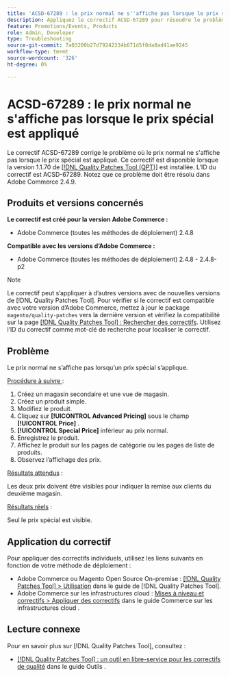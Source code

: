 ```yaml
---
title: 'ACSD-67289 : le prix normal ne s''affiche pas lorsque le prix spécial est appliqué'
description: Appliquez le correctif ACSD-67289 pour résoudre le problème d’Adobe Commerce en raison duquel le prix normal ne s’affiche pas lorsqu’un prix spécial est appliqué.
feature: Promotions/Events, Products
role: Admin, Developer
type: Troubleshooting
source-git-commit: 7a03200b27d79242334b671d5f0da8ad41ae9245
workflow-type: tm+mt
source-wordcount: '326'
ht-degree: 0%

---
```


# ACSD-67289 : le prix normal ne s&#39;affiche pas lorsque le prix spécial est appliqué

Le correctif ACSD-67289 corrige le problème où le prix normal ne s&#39;affiche pas lorsque le prix spécial est appliqué. Ce correctif est disponible lorsque la version 1.1.70 de [[!DNL Quality Patches Tool (QPT)]](/help/tools/quality-patches-tool/quality-patches-tool-to-self-serve-quality-patches.md) est installée. L’ID du correctif est ACSD-67289. Notez que ce problème doit être résolu dans Adobe Commerce 2.4.9.

## Produits et versions concernés

**Le correctif est créé pour la version Adobe Commerce :**

* Adobe Commerce (toutes les méthodes de déploiement) 2.4.8

**Compatible avec les versions d’Adobe Commerce :**

* Adobe Commerce (toutes les méthodes de déploiement) 2.4.8 - 2.4.8-p2

>[!NOTE]
>
>Le correctif peut s’appliquer à d’autres versions avec de nouvelles versions de [!DNL Quality Patches Tool]. Pour vérifier si le correctif est compatible avec votre version d’Adobe Commerce, mettez à jour le package `magento/quality-patches` vers la dernière version et vérifiez la compatibilité sur la page [[!DNL Quality Patches Tool] : Rechercher des correctifs](https://experienceleague.adobe.com/tools/commerce-quality-patches/index.html?lang=fr). Utilisez l’ID du correctif comme mot-clé de recherche pour localiser le correctif.

## Problème

Le prix normal ne s’affiche pas lorsqu’un prix spécial s’applique.

<u>Procédure à suivre </u> :

1. Créez un magasin secondaire et une vue de magasin.
1. Créez un produit simple.
1. Modifiez le produit.
1. Cliquez sur **[!UICONTROL Advanced Pricing]** sous le champ **[!UICONTROL Price]** .
1. **[!UICONTROL Special Price]** inférieur au prix normal.
1. Enregistrez le produit.
1. Affichez le produit sur les pages de catégorie ou les pages de liste de produits.
1. Observez l’affichage des prix.

<u>Résultats attendus</u> :

Les deux prix doivent être visibles pour indiquer la remise aux clients du deuxième magasin.

<u>Résultats réels</u> :

Seul le prix spécial est visible.

## Application du correctif

Pour appliquer des correctifs individuels, utilisez les liens suivants en fonction de votre méthode de déploiement :

* Adobe Commerce ou Magento Open Source On-premise : [[!DNL Quality Patches Tool] > Utilisation](/help/tools/quality-patches-tool/usage.md) dans le guide de [!DNL Quality Patches Tool].
* Adobe Commerce sur les infrastructures cloud : [Mises à niveau et correctifs > Appliquer des correctifs](https://experienceleague.adobe.com/docs/commerce-cloud-service/user-guide/develop/upgrade/apply-patches.html?lang=fr) dans le guide Commerce sur les infrastructures cloud .

## Lecture connexe

Pour en savoir plus sur [!DNL Quality Patches Tool], consultez :

* [[!DNL Quality Patches Tool] : un outil en libre-service pour les correctifs de qualité](/help/tools/quality-patches-tool/quality-patches-tool-to-self-serve-quality-patches.md) dans le guide Outils .
